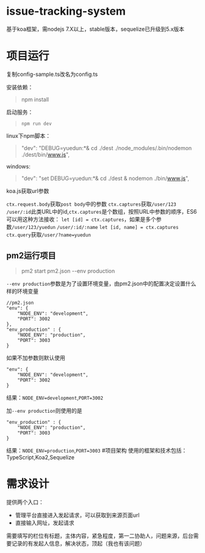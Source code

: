 issue-tracking-system
==========

基于koa框架，需nodejs 7.X以上，stable版本，sequelize已升级到5.x版本

# 项目运行

复制config-sample.ts改名为config.ts

安装依赖：
> npm install

启动服务：
>`npm run dev`

linux下npm脚本：

> "dev": "DEBUG=yuedun:*& cd ./dest ./node_modules/.bin/nodemon ./dest/bin/www.js",

windows:
> "dev": "set DEBUG=yuedun:*& cd ./dest & nodemon ./bin/www.js",

koa.js获取url参数

`ctx.request.body`获取`post body`中的参数
`ctx.captures`获取`/user/123` `/user/:id`此类URL中的id,`ctx.captures`是个数组，按照URL中参数的顺序，ES6可以用这种方法接收：
`let [id] = ctx.captures`，如果是多个参数`/user/123/yuedun` `/user/:id/:name` `let [id, name] = ctx.captures`
`ctx.query`获取`/user/?name=yuedun`

## pm2运行项目
> pm2 start pm2.json --env production

`--env production`参数是为了设置环境变量，由pm2.json中的配置决定设置什么样的环境变量
```
//pm2.json
"env": {
    "NODE_ENV": "development",
    "PORT": 3002
},
"env_production" : {
    "NODE_ENV": "production",
    "PORT": 3003
}
```
如果不加参数则默认使用
```
"env": {
    "NODE_ENV": "development",
    "PORT": 3002
}
```
结果：`NODE_ENV=development`,`PORT=3002`

加`--env production`则使用的是
```
"env_production" : {
    "NODE_ENV": "production",
    "PORT": 3003
}
```
结果：`NODE_ENV=production`,`PORT=3003`
#项目架构
使用的框架和技术包括：TypeScript,Koa2,Sequelize

# 需求设计

提供两个入口：
* 管理平台直接进入发起请求，可以获取到来源页面url
* 直接输入网址，发起请求

需要填写的栏位有标题，主体内容，紧急程度，第一二协助人，问题来源，后台需要记录的有发起人信息，解决状态，顶起（我也有该问题）
